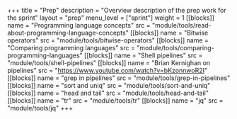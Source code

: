 +++
title = "Prep"
description = "Overview description of the prep work for the sprint"
layout = "prep"
menu_level = ["sprint"]
weight = 1
[[blocks]]
name = "Programming language concepts"
src = "module/tools/read-about-programming-language-concepts"
[[blocks]]
name = "Bitwise operators"
src = "module/tools/bitwise-operators"
[[blocks]]
name = "Comparing programming languages"
src = "module/tools/comparing-programming-languages"
[[blocks]]
name = "Shell pipelines"
src = "module/tools/shell-pipelines"
[[blocks]]
name = "Brian Kernighan on pipelines"
src = "https://www.youtube.com/watch?v=bKzonnwoR2I"
[[blocks]]
name = "grep in pipelines"
src = "module/tools/grep-in-pipelines"
[[blocks]]
name = "sort and uniq"
src = "module/tools/sort-and-uniq"
[[blocks]]
name = "head and tail"
src = "module/tools/head-and-tail"
[[blocks]]
name = "tr"
src = "module/tools/tr"
[[blocks]]
name = "jq"
src = "module/tools/jq"
+++
